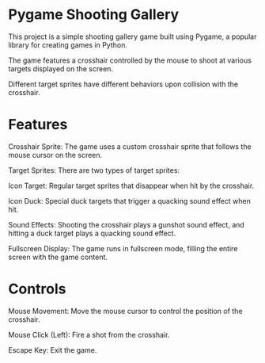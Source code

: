 # Pygame Shooting Gallery

This project is a simple shooting gallery game built using Pygame, a popular library for creating games in Python. 

The game features a crosshair controlled by the mouse to shoot at various targets displayed on the screen. 

Different target sprites have different behaviors upon collision with the crosshair.

# Features

Crosshair Sprite: The game uses a custom crosshair sprite that follows the mouse cursor on the screen.

Target Sprites: There are two types of target sprites:

Icon Target: Regular target sprites that disappear when hit by the crosshair.

Icon Duck: Special duck targets that trigger a quacking sound effect when hit.

Sound Effects: Shooting the crosshair plays a gunshot sound effect, and hitting a duck target plays a quacking sound effect.

Fullscreen Display: The game runs in fullscreen mode, filling the entire screen with the game content.

# Controls

Mouse Movement: Move the mouse cursor to control the position of the crosshair.

Mouse Click (Left): Fire a shot from the crosshair.

Escape Key: Exit the game.
